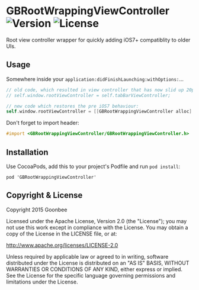 # GBRootWrappingViewController ![Version](https://img.shields.io/cocoapods/v/GBRootWrappingViewController.svg?style=flat)&nbsp;![License](https://img.shields.io/badge/license-Apache_2-green.svg?style=flat)

Root view controller wrapper for quickly adding iOS7+ compatiblity to older UIs.

Usage
------------

Somewhere inside your `application:didFinishLaunching:withOptions:`...

```objective-c
// old code, which resulted in view controller that has now slid up 20px under the status bar
// self.window.rootViewController = self.tabBarViewController;

// new code which restores the pre iOS7 behaviour:
self.window.rootViewController = [[GBRootWrappingViewController alloc] initWithViewController:self.tabBarViewController];
```

Don't forget to import header:

```objective-c
#import <GBRootWrappingViewController/GBRootWrappingViewController.h>
```

Installation
------------

Use CocoaPods, add this to your project's Podfile and run `pod install`:

```
pod 'GBRootWrappingViewController'
```

Copyright & License
------------

Copyright 2015 Goonbee

Licensed under the Apache License, Version 2.0 (the "License"); you may not use this work except in compliance with the License. You may obtain a copy of the License in the LICENSE file, or at:

http://www.apache.org/licenses/LICENSE-2.0

Unless required by applicable law or agreed to in writing, software distributed under the License is distributed on an "AS IS" BASIS, WITHOUT WARRANTIES OR CONDITIONS OF ANY KIND, either express or implied. See the License for the specific language governing permissions and limitations under the License.

